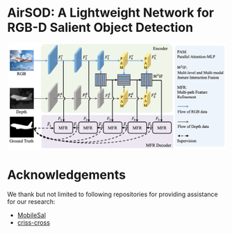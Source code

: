 # AirSOD: A Lightweight Network for RGB-D Salient Object Detection
<p align="center">
  <img src="pipeline.png" width="600px" />
</p>

# Acknowledgements
We thank but not limited to following repositories for providing assistance for our research:
- [MobileSal](https://github.com/yuhuan-wu/MobileSal)
- [criss-cross](https://github.com/speedinghzl/CCNet)
